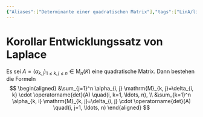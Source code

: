 ```yaml
---
{"Aliases":["Determinante einer quadratischen Matrix"],"tags":["LinA/lineareGleichungssysteme"],"dg-publish":true,"permalink":"/02-all-notes/korollar-entwicklungssatz-von-laplace/","dgHomeLink":true,"dgPassFrontmatter":true}
---
```


# Korollar Entwicklungssatz von Laplace
Es sei $A=\left(\alpha_{k, j}\right)_{1 \leq k, j \leq n} \in \mathrm{M}_n(K)$ eine quadratische Matrix. Dann bestehen die Formeln
$$
\begin{aligned}
&\sum_{j=1}^n \alpha_{i, j} \mathrm{M}_{k, j}=\delta_{i, k} \cdot \operatorname{det}(A) \quad(i, k=1, \ldots, n), \\
&\sum_{k=1}^n \alpha_{k, i} \mathrm{M}_{k, j}=\delta_{i, j} \cdot \operatorname{det}(A) \quad(i, j=1, \ldots, n)
\end{aligned}
$$